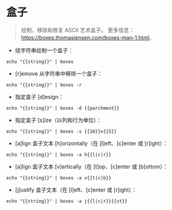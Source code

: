 # 盒子

> 绘制、移除和修复 ASCII 艺术盒子。
> 更多信息：<https://boxes.thomasjensen.com/boxes-man-1.html>。

- 绕字符串绘制一个盒子：

`echo "{{string}}" | boxes`

- [r]emove 从字符串中移除一个盒子：

`echo "{{string}}" | boxes -r`

- 指定盒子 [d]esign：

`echo "{{string}}" | boxes -d {{parchment}}`

- 指定盒子 [s]ize（以列和行为单位）：

`echo "{{string}}" | boxes -s {{10}}x{{5}}`

- [a]lign 盒子文本 [h]orizontally（在 [l]eft、[c]enter 或 [r]ight）：

`echo "{{string}}" | boxes -a h{{l|c|r}}`

- [a]lign 盒子文本 [v]ertically（在 [t]op、[c]enter 或 [b]ottom）：

`echo "{{string}}" | boxes -a v{{t|c|b}}`

- [j]ustify 盒子文本（在 [l]eft、[c]enter 或 [r]ight）：

`echo "{{string}}" | boxes -a j{{l|c|r}}{{vt}}`